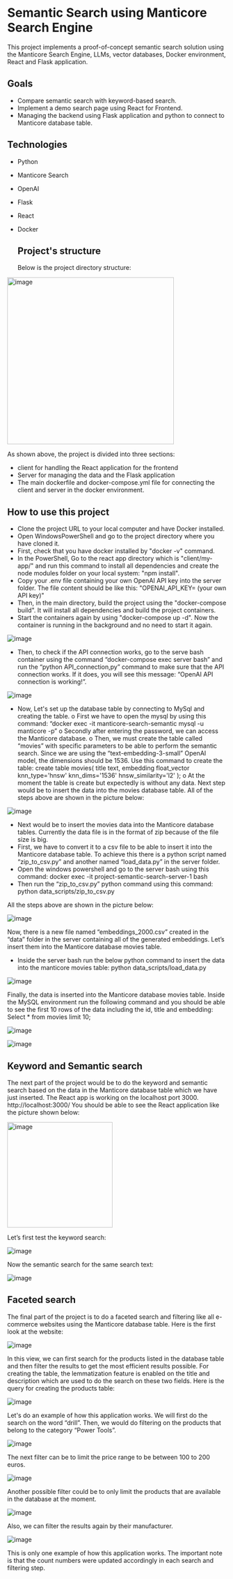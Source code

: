 # Semantic Search using Manticore Search Engine
This project implements a proof-of-concept semantic search solution using the Manticore Search Engine, LLMs, vector databases, Docker environment, React and Flask application. 

## Goals
- Compare semantic search with keyword-based search.
- Implement a demo search page using React for Frontend.
- Managing the backend using Flask application and python to connect to Manticore database table. 

## Technologies
- Python
- Manticore Search
- OpenAI
- Flask
- React
- Docker

  ## Project's structure 
  Below is the project directory structure:

<img width="383" alt="image" src="https://github.com/user-attachments/assets/7786fc04-6824-42a7-8890-e7037f43bd44" />

  As shown above, the project is divided into three sections: 
  - client for handling the React application for the frontend
  - Server for managing the data and the Flask application
  - The main dockerfile and docker-compose.yml file for connecting the client and server in the docker environment.
 
  ## How to use this project

  - Clone the project URL to your local computer and have Docker installed.
  - Open WindowsPowerShell and go to the project directory where you have cloned it.
  - First, check that you have docker installed by "docker -v" command.
  - In the PowerShell, Go to the react app directory which is "client/my-app/" and run this command to install all dependencies and create the node modules folder on your local system: "npm install".
  - Copy your .env file containing your own OpenAI API key into the server folder. The file content should be like this: "OPENAI_API_KEY= (your own API key)"
  - Then, in the main directory, build the project using the "docker-compose build". It will install all dependencies and build the project containers.
  - Start the containers again by using "docker-compose up -d". Now the container is running in the background and no need to start it again.

![image](https://github.com/user-attachments/assets/f7848db7-997a-4673-8161-49b8781088a9)

  - Then, to check if the API connection works, go to the serve bash container using the command “docker-compose exec server bash” and run the “python API_connection,py” command to make sure that the API connection works. If it does, you will see this message: “OpenAI API connection is working!”.

![image](https://github.com/user-attachments/assets/23861b81-2af1-4d18-aa9f-d391c40853d4)

  - Now, Let's set up the database table by connecting to MySql and creating the table. 
        o	First we have to open the mysql by using this command: “docker exec -it manticore-search-semantic mysql -u manticore -p” 
        o	Secondly after entering the password, we can access the Manticore database.
        o	Then, we must create the table called “movies” with specific parameters to be able to perform the semantic search. Since we are using the “text-embedding-3-small” OpenAI model, the dimensions should be 1536. Use this command to create the table: 
        create table movies( title text, embedding float_vector knn_type='hnsw' knn_dims='1536' hnsw_similarity='l2' );
        o	At the moment the table is create but expectedly is without any data. Next step would be to insert the data into the movies database table. 
All of the steps above are shown in the picture below:

![image](https://github.com/user-attachments/assets/b1d3693e-de35-4a19-a100-96eafcc94d0d)

  - Next would be to insert the movies data into the Manticore database tables. Currently the data file is in the format of zip because of the file size is big. 
  - First, we have to convert it to a csv file to be able to insert it into the Manticore database table. To achieve this there is a python script named “zip_to_csv.py” and another named “load_data.py” in the server folder. 
  - Open the windows powershell and go to the server bash using this command:
      docker exec -it project-semantic-search-server-1 bash
  - Then run the “zip_to_csv.py” python command using this command:
      python data_scripts/zip_to_csv.py

All the steps above are shown in the picture below:

![image](https://github.com/user-attachments/assets/03e1f547-e7bf-4254-bc86-b065fa55b8d6)

Now, there is a new file named “embeddings_2000.csv” created in the “data” folder in the server containing all of the generated embeddings. Let’s insert them into the Manticore database movies table. 
  - Inside the server bash run the below python command to insert the data into the manticore movies table:
      python data_scripts/load_data.py

![image](https://github.com/user-attachments/assets/d3743588-2f01-4ae5-a739-f5ac16c1a6d5)

Finally, the data is inserted into the Manticore database movies table. Inside the MySQL environment run the following command and you should be able to see the first 10 rows of the data including the id, title and embedding:
Select * from movies limit 10;

![image](https://github.com/user-attachments/assets/46dd879a-977c-4e9c-89d0-5bba60e481fa)

![image](https://github.com/user-attachments/assets/3c54da43-b079-4244-8082-7174b0c942c2)


## Keyword and Semantic search

The next part of the project would be to do the keyword and semantic search based on the data in the Manticore database table which we have just inserted. 
The React app is working on the localhost port 3000. 
http://localhost:3000/
You should be able to see the React application like the picture shown below:

<img width="242" alt="image" src="https://github.com/user-attachments/assets/c727efef-38ae-4891-b064-ee2e36cf7855" />

Let’s first test the keyword search:

![image](https://github.com/user-attachments/assets/72d0330f-5aee-48bb-99dc-0b6f9dc0740b)

Now the semantic search for the same search text:

![image](https://github.com/user-attachments/assets/ba1f6bdb-c0e0-4c9d-9aca-9ca3bebceb94)

## Faceted search
The final part of the project is to do a faceted search and filtering like all e-commerce websites using the  Manticore database table. 
Here is the first look at the website:

![image](https://github.com/user-attachments/assets/686e56c6-b376-4f11-8d30-826f34a9227a)

In this view, we can first search for the products listed in the database table and then filter the results to get the most efficient results possible. 
For creating the table, the lemmatization feature is enabled on the title and description which are used to do the search on these two fields. Here is the query for creating the products table:

![image](https://github.com/user-attachments/assets/fb26092d-7bed-4f8c-b9f7-f797980d9679)

Let's do an example of how this application works. We will first do the search on the word “drill”. Then, we would do filtering on the products that belong to the category “Power Tools”.  

![image](https://github.com/user-attachments/assets/0549884f-bedd-4d48-80d5-2f74cf2ed6bf)

The next filter can be to limit the price range to be between 100 to 200 euros. 

![image](https://github.com/user-attachments/assets/6c0f274f-149a-401c-b861-c9511ad89c92)

Another possible filter could be to only limit the products that are available in the database at the moment. 

![image](https://github.com/user-attachments/assets/de68cd3f-c182-419a-a175-c3c991005e2f)

Also, we can filter the results again by their manufacturer. 

![image](https://github.com/user-attachments/assets/a7e70fb9-dcde-429f-86ba-4d0a58bab69d)

This is only one example of how this application works. The important note is that the count numbers were updated accordingly in each search and filtering step. 




